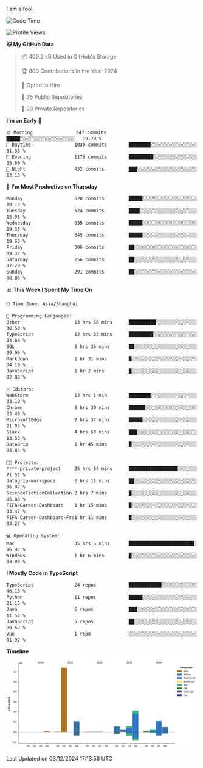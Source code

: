I am a fool.

<!--START_SECTION:waka-->
![Code Time](http://img.shields.io/badge/Code%20Time-2%2C189%20hrs%2035%20mins-blue)

![Profile Views](http://img.shields.io/badge/Profile%20Views-0-blue)

**🐱 My GitHub Data** 

> 📦 409.9 kB Used in GitHub's Storage 
 > 
> 🏆 800 Contributions in the Year 2024
 > 
> 💼 Opted to Hire
 > 
> 📜 35 Public Repositories 
 > 
> 🔑 23 Private Repositories 
 > 
**I'm an Early 🐤** 

```text
🌞 Morning                647 commits         █████░░░░░░░░░░░░░░░░░░░░   19.70 % 
🌆 Daytime                1030 commits        ████████░░░░░░░░░░░░░░░░░   31.35 % 
🌃 Evening                1176 commits        █████████░░░░░░░░░░░░░░░░   35.80 % 
🌙 Night                  432 commits         ███░░░░░░░░░░░░░░░░░░░░░░   13.15 % 
```
📅 **I'm Most Productive on Thursday** 

```text
Monday                   628 commits         █████░░░░░░░░░░░░░░░░░░░░   19.12 % 
Tuesday                  524 commits         ████░░░░░░░░░░░░░░░░░░░░░   15.95 % 
Wednesday                635 commits         █████░░░░░░░░░░░░░░░░░░░░   19.33 % 
Thursday                 645 commits         █████░░░░░░░░░░░░░░░░░░░░   19.63 % 
Friday                   306 commits         ██░░░░░░░░░░░░░░░░░░░░░░░   09.32 % 
Saturday                 256 commits         ██░░░░░░░░░░░░░░░░░░░░░░░   07.79 % 
Sunday                   291 commits         ██░░░░░░░░░░░░░░░░░░░░░░░   08.86 % 
```


📊 **This Week I Spent My Time On** 

```text
🕑︎ Time Zone: Asia/Shanghai

💬 Programming Languages: 
Other                    13 hrs 56 mins      ██████████░░░░░░░░░░░░░░░   38.50 % 
TypeScript               12 hrs 33 mins      █████████░░░░░░░░░░░░░░░░   34.68 % 
SQL                      3 hrs 36 mins       ██░░░░░░░░░░░░░░░░░░░░░░░   09.96 % 
Markdown                 1 hr 31 mins        █░░░░░░░░░░░░░░░░░░░░░░░░   04.19 % 
JavaScript               1 hr 2 mins         █░░░░░░░░░░░░░░░░░░░░░░░░   02.88 % 

🔥 Editors: 
WebStorm                 12 hrs 1 min        ████████░░░░░░░░░░░░░░░░░   33.19 % 
Chrome                   8 hrs 30 mins       ██████░░░░░░░░░░░░░░░░░░░   23.48 % 
MicrosoftEdge            7 hrs 37 mins       █████░░░░░░░░░░░░░░░░░░░░   21.05 % 
Slack                    4 hrs 53 mins       ███░░░░░░░░░░░░░░░░░░░░░░   13.53 % 
DataGrip                 1 hr 45 mins        █░░░░░░░░░░░░░░░░░░░░░░░░   04.84 % 

🐱‍💻 Projects: 
****-private-project     25 hrs 54 mins      ██████████████████░░░░░░░   71.52 % 
datagrip-workspace       2 hrs 11 mins       ██░░░░░░░░░░░░░░░░░░░░░░░   06.07 % 
ScienceFictionCollection 2 hrs 7 mins        █░░░░░░░░░░░░░░░░░░░░░░░░   05.88 % 
FIFA-Career-Dashboard    1 hr 15 mins        █░░░░░░░░░░░░░░░░░░░░░░░░   03.47 % 
FIFA-Career-Dashboard-Fro1 hr 11 mins        █░░░░░░░░░░░░░░░░░░░░░░░░   03.27 % 

💻 Operating System: 
Mac                      35 hrs 6 mins       ████████████████████████░   96.92 % 
Windows                  1 hr 6 mins         █░░░░░░░░░░░░░░░░░░░░░░░░   03.08 % 
```

**I Mostly Code in TypeScript** 

```text
TypeScript               24 repos            ████████████░░░░░░░░░░░░░   46.15 % 
Python                   11 repos            █████░░░░░░░░░░░░░░░░░░░░   21.15 % 
Java                     6 repos             ███░░░░░░░░░░░░░░░░░░░░░░   11.54 % 
JavaScript               5 repos             ██░░░░░░░░░░░░░░░░░░░░░░░   09.62 % 
Vue                      1 repo              ░░░░░░░░░░░░░░░░░░░░░░░░░   01.92 % 
```



**Timeline**

![Lines of Code chart](https://raw.githubusercontent.com/VeejaLiu/VeejaLiu/master/assets/bar_graph.png)


 Last Updated on 03/12/2024 17:13:56 UTC
<!--END_SECTION:waka-->
